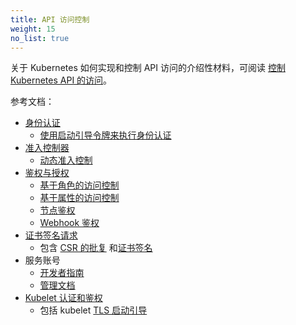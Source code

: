 ```yaml
---
title: API 访问控制
weight: 15
no_list: true
---
```


<!--
title: API Access Control
weight: 15
no_list: true
-->

<!--
For an introduction to how Kubernetes implements and controls API access,
read [Controlling Access to the Kubernetes API](/docs/concepts/security/controlling-access/).

Reference documentation:
-->
关于 Kubernetes 如何实现和控制 API 访问的介绍性材料，可阅读
[控制 Kubernetes API 的访问](/zh-cn/docs/concepts/security/controlling-access/)。

参考文档：

<!--
- [Authenticating](/docs/reference/access-authn-authz/authentication/)
   - [Authenticating with Bootstrap Tokens](/docs/reference/access-authn-authz/bootstrap-tokens/)
- [Admission Controllers](/docs/reference/access-authn-authz/admission-controllers/)
   - [Dynamic Admission Control](/docs/reference/access-authn-authz/extensible-admission-controllers/)
- [Authorization](/docs/reference/access-authn-authz/authorization/)
   - [Role Based Access Control](/docs/reference/access-authn-authz/rbac/)
   - [Attribute Based Access Control](/docs/reference/access-authn-authz/abac/)
   - [Node Authorization](/docs/reference/access-authn-authz/node/)
   - [Webhook Authorization](/docs/reference/access-authn-authz/webhook/)
- [Certificate Signing Requests](/docs/reference/access-authn-authz/certificate-signing-requests/)
   - including [CSR approval](/docs/reference/access-authn-authz/certificate-signing-requests/#approval-rejection)
     and [certificate signing](/docs/reference/access-authn-authz/certificate-signing-requests/#signing)
- Service accounts
  - [Developer guide](/docs/tasks/configure-pod-container/configure-service-account/)
  - [Administration](/docs/reference/access-authn-authz/service-accounts-admin/)
- [Kubelet Authentication & Authorization](/docs/reference/access-authn-authz/kubelet-authn-authz/)
  - including kubelet [TLS bootstrapping](/docs/reference/access-authn-authz/kubelet-tls-bootstrapping/)
-->
- [身份认证](/zh-cn/docs/reference/access-authn-authz/authentication/)
   - [使用启动引导令牌来执行身份认证](/zh-cn/docs/reference/access-authn-authz/bootstrap-tokens/)
- [准入控制器](/zh-cn/docs/reference/access-authn-authz/admission-controllers/)
   - [动态准入控制](/zh-cn/docs/reference/access-authn-authz/extensible-admission-controllers/)
- [鉴权与授权](/zh-cn/docs/reference/access-authn-authz/authorization/)
   - [基于角色的访问控制](/zh-cn/docs/reference/access-authn-authz/rbac/)
   - [基于属性的访问控制](/zh-cn/docs/reference/access-authn-authz/abac/)
   - [节点鉴权](/zh-cn/docs/reference/access-authn-authz/node/)
   - [Webhook 鉴权](/zh-cn/docs/reference/access-authn-authz/webhook/)
- [证书签名请求](/zh-cn/docs/reference/access-authn-authz/certificate-signing-requests/)
   - 包含 [CSR 的批复](/zh-cn/docs/reference/access-authn-authz/certificate-signing-requests/#approval-rejection)
     和[证书签名](/zh-cn/docs/reference/access-authn-authz/certificate-signing-requests/#signing)
- 服务账号
  - [开发者指南](/zh-cn/docs/tasks/configure-pod-container/configure-service-account/)
  - [管理文档](/zh-cn/docs/reference/access-authn-authz/service-accounts-admin/)
- [Kubelet 认证和鉴权](/zh-cn/docs/reference/access-authn-authz/kubelet-authn-authz/)
  - 包括 kubelet [TLS 启动引导](/zh-cn/docs/reference/access-authn-authz/kubelet-tls-bootstrapping/)
